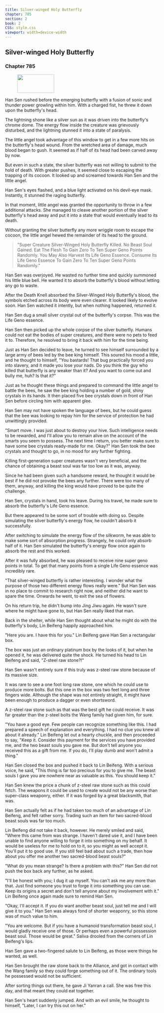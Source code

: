 ```yaml
---
title: Silver-winged Holy Butterfly
chapter: 785
section: 2
book: 2
CSS: style.css
viewport: width=device-width
---
```


## Silver-winged Holy Butterfly

### Chapter 785

<figure>
	<img src="../Images/gem.gif" alt="" id="gem" width="120" height="60" />
</figure>

Han Sen rushed before the emerging butterfly with a fusion of sonic and thunder power growling within him. With a charged fist, he threw it down upon the butterfly's head.

The lightning shone like a silver sun as it was driven into the butterfly's chrome dome. The energy flow inside the creature was grievously disturbed, and the lightning stunned it into a state of paralysis.

The little angel took advantage of this window to get in a few more hits on the butterfly's head wound. From the wretched area of damage, much blood began to gush. It seemed as if half of its head had been carved away by now.

But even in such a state, the silver butterfly was not willing to submit to the hold of death. With greater pushes, it seemed close to escaping the trapping of its cocoon. It looked up and screamed towards Han Sen and the little angel.

Han Sen's eyes flashed, and a blue light activated on his devil-eye mask. Instantly, it stunned the raging butterfly.

In that moment, little angel was granted the opportunity to throw in a few additional attacks. She managed to cleave another portion of the silver butterfly's head away and put it into a state that would eventually lead to its death.

Without granting the silver butterfly any more wriggle room to escape the cocoon, the little angel hewed the remainder of its head to the ground.

> "Super Creature Silver-Winged Holy Butterfly Killed. No Beast Soul Gained. Eat The Flesh To Gain Zero To Ten Super Geno Points Randomly. You May Also Harvest Its Life Geno Essence. Consume Its Life Geno Essence To Gain Zero To Ten Super Geno Points Randomly."

Han Sen was overjoyed. He wasted no further time and quickly summoned his little blue bell. He wanted it to absorb the butterfly's blood without letting any go to waste.

After the Death Knell absorbed the Silver-Winged Holy Butterfly's blood, the symbols etched across its body were even clearer. It looked likely to evolve soon. Han Sen watched it intently, but when nothing happened, returned it.

Han Sen dug a small silver crystal out of the butterfly's corpse. This was the Life Geno essence.

Han Sen then picked up the whole corpse of the silver butterfly. Humans could not eat the bodies of super creatures, and there were no pets to feed it to. Therefore, he resolved to bring it back with him for the time being.

Just as Han Sen decided to leave, he turned to see himself surrounded by a large army of bees led by the bee king himself. This soured his mood a little, and he thought to himself, "You bastards! That bug practically forced you into slavery, and it made you lose your nads. Do you think the guy who killed that butterfly is any weaker than it? And you want to come out and bully me, huh? Is that it?"

Just as he thought these things and prepared to command the little angel to battle the bees, he saw the bee king holding a number of gold, shiny crystals in its hands. It then placed five bee crystals down in front of Han Sen before circling him with apparent glee.

Han Sen may not have spoken the language of bees, but he could guess that the bee was looking to repay him for the service of protection he had unwittingly provided.

"Smart move. I was just about to destroy your hive. Such intelligence needs to be rewarded, and I'll allow you to remain alive on the account of the smarts you seem to possess. The next time I return, you better make sure to have some bee crystals ready-made for me. Okay?" Han Sen took the bee crystals and thought to go, in no mood for any further fighting.

Killing first-generation super creatures wasn't very beneficial, and the chance of obtaining a beast soul was far too low as it was, anyway.

Since he had been given such a handsome reward, he thought it would be best if he did not provoke the bees any further. There were too many of them, anyway, and killing the king would have proved to be quite the challenge.

Han Sen, crystals in hand, took his leave. During his travel, he made sure to absorb the butterfly's Life Geno essence.

But there appeared to be some sort of trouble with doing so. Despite simulating the silver butterfly's energy flow, he couldn't absorb it successfully.

After switching to simulate the energy flow of the silkworm, he was able to make some sort of absorption progress. Strangely, he could only absorb half of it. Han Sen simulated the butterfly's energy flow once again to absorb the rest and this worked.

After it was fully absorbed, he was pleased to receive nine super geno points in total. To get that many points from a single Life Geno essence was incredibly rare.

"That silver-winged butterfly is rather interesting. I wonder what the purpose of those two different energy flows really were." But Han Sen was in no place to commit to research right now, and neither did he want to spare the time. Onwards he went, to exit the sea of flowers.

On his return trip, he didn't bump into Jing Jiwu again. He wasn't sure where he might have gone to, but Han Sen really liked that man.

Back in the shelter, while Han Sen thought about what he might do with the butterfly's body, Lin Beifeng happily approached him.

"Here you are. I have this for you." Lin Beifeng gave Han Sen a rectangular box.

The box was just an ordinary platinum box by the looks of it, but when he opened it, he was delivered quite the shock. He turned his head to Lin Beifeng and said, "Z-steel raw stone?!"

Han Sen wasn't entirely sure if this truly was z-steel raw stone because of its massive size.

It was rare to see a one foot long raw stone, one which he could use to produce more bolts. But this one in the box was two feet long and three fingers wide. Although the shape was not entirely straight, it might have been enough to produce a dagger or even shortsword.

A z-steel raw stone such as that was the best gift he could receive. It was far greater than the z-steel bolts the Wang family had given him, for sure.

"You have a good eye. Few people can recognize something like this. I had prepared a speech of explanation and everything. I had no clue you knew all about it already." Lin Beifeng let out a hearty chuckle, and then proceeded to say, "Keep it. Consider this payment for the services you have provided me, and the two beast souls you gave me. But don't tell anyone you received this as a gift from me. If you do, I'll play dumb and won't admit a thing."

Han Sen closed the box and pushed it back to Lin Beifeng. With a serious voice, he said, "This thing is far too precious for you to give me. The beast souls I gave you are nowhere near as valuable as this. You should keep it."

Han Sen knew the price a chunk of z-steel raw stone such as this could fetch. The weapons it could be used to create would not be any worse than super-class weaponry, either. If it was forged by a great blacksmith, that was.

Han Sen actually felt as if he had taken too much of an advantage of Lin Beifeng, and felt rather sorry. Trading such an item for two sacred-blood beast souls was far too much.

Lin Beifeng did not take it back, however. He merely smiled and said, "Where this came from was strange. I haven't dared use it, and I have been unable to find anyone willing to forge it into something on my behalf. It would be useless for me to hold on to it, so you might as well accept it. You'll put it to good use. If you still feel bad about such a trade, then how about you offer me another two sacred-blood beast souls?"

"What do you mean strange? Is there a problem with this?" Han Sen did not push the box back any further, as he asked.

"I'll be honest with you; I dug it up myself. You can't ask me any more than that. Just find someone you trust to forge it into something you can use. Keep its origins a secret and don't tell anyone about my involvement with it." Lin Beifeng once again made sure to remind Han Sen.

"Okay, I'll accept it. If you do want another beast soul, just tell me and I will give it to you." Han Sen was always fond of shorter weaponry, so this stone was of much value to him.

"You are welcome. But if you have a humanoid transformation beast soul, I would gladly receive one of those. Or perhaps even a powerful possession beast soul. Those would be great." Saliva drooled from the corners of Lin Beifeng's lips.

Han Sen gave a two-fingered salute to Lin Beifeng, as those were things he wanted, as well.

Han Sen brought the raw stone back to the Alliance, and got in contact with the Wang family so they could forge something out of it. The ordinary tools he possessed would not be sufficient.

After sorting things out there, he gave Ji Yanran a call. She was free this day, and that meant they could eat together.

Han Sen's heart suddenly jumped. And with an evil smile, he thought to himself, "Later, I can try this out on her."